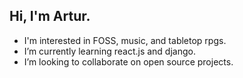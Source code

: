 Hi, I'm Artur.
---

- I'm interested in FOSS, music, and tabletop rpgs.
- I’m currently learning react.js and django.
- I’m looking to collaborate on open source projects.

